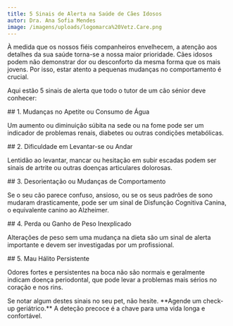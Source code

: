 ```yaml
---
title: 5 Sinais de Alerta na Saúde de Cães Idosos
autor: Dra. Ana Sofia Mendes
image: /imagens/uploads/logomarca%20Vetz.Care.png
---
```

À medida que os nossos fiéis companheiros envelhecem, a atenção aos detalhes da sua saúde torna-se a nossa maior prioridade. Cães idosos podem não demonstrar dor ou desconforto da mesma forma que os mais jovens. Por isso, estar atento a pequenas mudanças no comportamento é crucial.



Aqui estão 5 sinais de alerta que todo o tutor de um cão sénior deve conhecer:



\## 1. Mudanças no Apetite ou Consumo de Água

Um aumento ou diminuição súbita na sede ou na fome pode ser um indicador de problemas renais, diabetes ou outras condições metabólicas.



\## 2. Dificuldade em Levantar-se ou Andar

Lentidão ao levantar, mancar ou hesitação em subir escadas podem ser sinais de artrite ou outras doenças articulares dolorosas.



\## 3. Desorientação ou Mudanças de Comportamento

Se o seu cão parece confuso, ansioso, ou se os seus padrões de sono mudaram drasticamente, pode ser um sinal de Disfunção Cognitiva Canina, o equivalente canino ao Alzheimer.



\## 4. Perda ou Ganho de Peso Inexplicado

Alterações de peso sem uma mudança na dieta são um sinal de alerta importante e devem ser investigadas por um profissional.



\## 5. Mau Hálito Persistente

Odores fortes e persistentes na boca não são normais e geralmente indicam doença periodontal, que pode levar a problemas mais sérios no coração e nos rins.



Se notar algum destes sinais no seu pet, não hesite. \*\*Agende um check-up geriátrico.\*\* A deteção precoce é a chave para uma vida longa e confortável.
